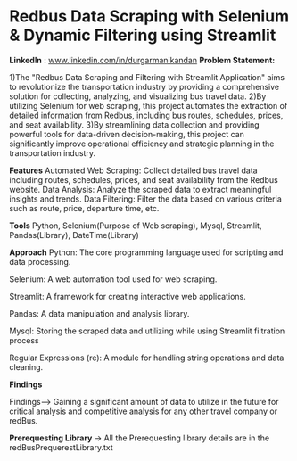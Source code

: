 # Redbus Data Scraping with Selenium & Dynamic Filtering using Streamlit
**LinkedIn** : www.linkedin.com/in/durgarmanikandan
**Problem Statement:**

1)The "Redbus Data Scraping and Filtering with Streamlit Application" aims to revolutionize the transportation industry by providing a comprehensive solution for collecting, analyzing, and visualizing bus travel data.
2)By utilizing Selenium for web scraping, this project automates the extraction of detailed information from Redbus, including bus routes, schedules, prices, and seat availability. 
3)By streamlining data collection and providing powerful tools for data-driven decision-making, this project can significantly improve operational efficiency and strategic planning in the transportation industry.

**Features**
Automated Web Scraping: Collect detailed bus travel data including routes, schedules, prices, and seat availability from the Redbus website.
Data Analysis: Analyze the scraped data to extract meaningful insights and trends.
Data Filtering: Filter the data based on various criteria such as route, price, departure time, etc.

**Tools**
Python, Selenium(Purpose of Web scraping), Mysql, Streamlit, Pandas(Library), DateTime(Library)   

**Approach**
  Python: The core programming language used for scripting and data processing.
  
  Selenium: A web automation tool used for web scraping.
  
  Streamlit: A framework for creating interactive web applications.
  
  Pandas: A data manipulation and analysis library.
  
  Mysql: Storing the scraped data and utilizing while using Streamlit filtration process 
  
  Regular Expressions (re): A module for handling string operations and data cleaning.

**Findings**

Findings--> Gaining a significant amount of data to utilize in the future for critical analysis and competitive analysis for any other travel company or redBus.

**Prerequesting Library**
-> All the Prerequesting library details are in the redBusPrequerestLibrary.txt 
